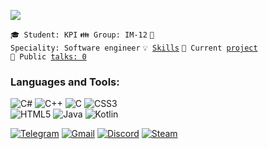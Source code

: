 ![](https://komarev.com/ghpvc/?username=your-github-MrSampy&color=blue)

<code>🎓 Student: KPI</code>
<code>👪 Group: IM-12</code>
<code>👷 Speciality: Software engineer</code>
<code>💡 [Skills](SKILLS.md)</code>
<code>🧻 Current [project](PROJECT.md)</code><br>
<code>📢 Public [talks: 0](TALKS.md)</code>


### Languages and Tools:
![C#](https://img.shields.io/badge/c%23-%23239120.svg?style=for-the-badge&logo=c-sharp&logoColor=white)
![C++](https://img.shields.io/badge/c++-%2300599C.svg?style=for-the-badge&logo=c%2B%2B&logoColor=white)
![C](https://img.shields.io/badge/c-%2300599C.svg?style=for-the-badge&logo=c&logoColor=white)
![CSS3](https://img.shields.io/badge/css3-%231572B6.svg?style=for-the-badge&logo=css3&logoColor=white)<br>
![HTML5](https://img.shields.io/badge/html5-%23E34F26.svg?style=for-the-badge&logo=html5&logoColor=white)
![Java](https://img.shields.io/badge/java-%23ED8B00.svg?style=for-the-badge&logo=java&logoColor=white)
![Kotlin](https://img.shields.io/badge/kotlin-%230095D5.svg?style=for-the-badge&logo=kotlin&logoColor=white)



[![Telegram](https://img.shields.io/badge/-Telegram-090909?style=for-the-badge&logo=telegram&logoColor=27A0D9)](https://t.me/MrSampy)
[![Gmail](https://img.shields.io/badge/-Gmail-090909?style=for-the-badge&logo=Gmail&logoColor=FF0000)](mailto:mynameisserzheo@gmail.com)
[![Discord](https://img.shields.io/badge/-Discord-090909?style=for-the-badge&logo=Discord&logoColor=0000FF)](https://discordapp.com/users/762727552875233300/)
[![Steam](https://img.shields.io/badge/-Steam-090909?style=for-the-badge&logo=Steam&logoColor=00008B)](https://steamcommunity.com/profiles/76561198399645676/)
